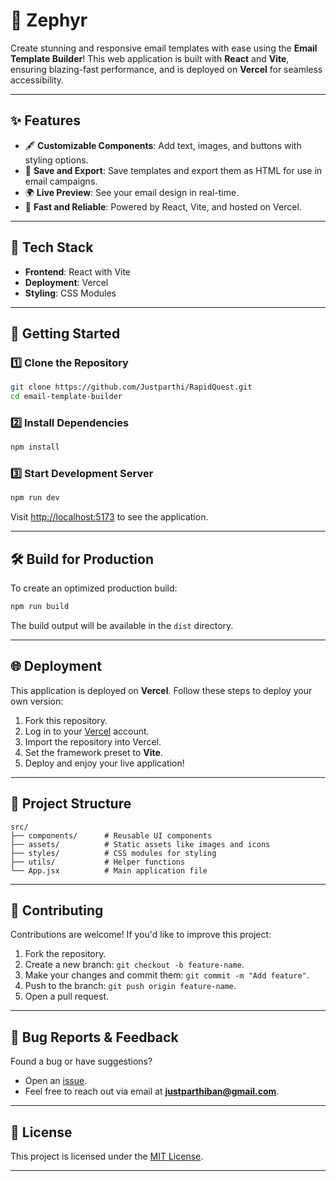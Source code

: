 # 📧 Zephyr 

Create stunning and responsive email templates with ease using the **Email Template Builder**! This web application is built with **React** and **Vite**, ensuring blazing-fast performance, and is deployed on **Vercel** for seamless accessibility.

---

## ✨ Features

- 🖋️ **Customizable Components**: Add text, images, and buttons with styling options.  
- 💾 **Save and Export**: Save templates and export them as HTML for use in email campaigns.  
- 🌍 **Live Preview**: See your email design in real-time.  
- 🚀 **Fast and Reliable**: Powered by React, Vite, and hosted on Vercel.  

---

## 🔧 Tech Stack

- **Frontend**: React with Vite  
- **Deployment**: Vercel  
- **Styling**: CSS Modules  

---

## 🚀 Getting Started

### 1️⃣ Clone the Repository
```bash
git clone https://github.com/Justparthi/RapidQuest.git
cd email-template-builder
```

### 2️⃣ Install Dependencies
```bash
npm install
```

### 3️⃣ Start Development Server
```bash
npm run dev
```

Visit [http://localhost:5173](http://localhost:5173) to see the application.

---

## 🛠️ Build for Production
To create an optimized production build:
```bash
npm run build
```

The build output will be available in the `dist` directory.

---

## 🌐 Deployment

This application is deployed on **Vercel**. Follow these steps to deploy your own version:

1. Fork this repository.  
2. Log in to your [Vercel](https://vercel.com/) account.  
3. Import the repository into Vercel.  
4. Set the framework preset to **Vite**.  
5. Deploy and enjoy your live application!

---

## 📂 Project Structure

```plaintext
src/
├── components/      # Reusable UI components
├── assets/          # Static assets like images and icons
├── styles/          # CSS modules for styling
├── utils/           # Helper functions
└── App.jsx          # Main application file
```

---

## 🌟 Contributing

Contributions are welcome! If you'd like to improve this project:

1. Fork the repository.  
2. Create a new branch: `git checkout -b feature-name`.  
3. Make your changes and commit them: `git commit -m "Add feature"`.  
4. Push to the branch: `git push origin feature-name`.  
5. Open a pull request.

---

## 🐞 Bug Reports & Feedback

Found a bug or have suggestions?  
- Open an [issue](https://github.com/Justparthi/RapidQuest/issues).  
- Feel free to reach out via email at **justparthiban@gmail.com**.  

---

## 📄 License

This project is licensed under the [MIT License](LICENSE).  

---

